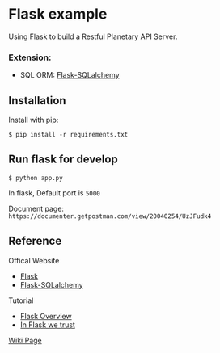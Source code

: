 # Flask example

Using Flask to build a Restful Planetary API Server.


### Extension:
- SQL ORM: [Flask-SQLalchemy](http://flask-sqlalchemy.pocoo.org/2.1/)

## Installation

Install with pip:
```
$ pip install -r requirements.txt
```

## Run flask for develop
```
$ python app.py
```
In flask, Default port is `5000`

Document page:  `https://documenter.getpostman.com/view/20040254/UzJFudk4`


## Reference

Offical Website

- [Flask](http://flask.pocoo.org/)
- [Flask-SQLalchemy](http://flask-sqlalchemy.pocoo.org/2.1/)

Tutorial

- [Flask Overview](https://www.slideshare.net/maxcnunes1/flask-python-16299282)
- [In Flask we trust](http://igordavydenko.com/talks/ua-pycon-2012.pdf)

[Wiki Page](https://github.com/tsungtwu/flask-example/wiki)
